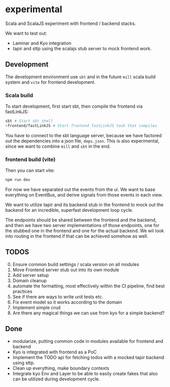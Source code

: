 # experimental

Scala and ScalaJS experiment with frontend / backend stacks.

We want to test out:

- Laminar and Kyo integration
- tapir and sttp using the scalajs stub server to mock frontend work.

## Development

The development environment use `sbt` and in the future `mill` scala build system and `vite` for frontend development.

### Scala build

To start development, first start sbt, then compile the frontend via fastLinkJS:

```bash
sbt # Start sbt shell
~frontend/fastLinkJS # Start frontend fastLinkJS task that compiles
```

You have to connect to the sbt language server, because we have factored out the dependencies into a json file, `deps.json`. This is also experimental, since we want to combine `mill` and `sbt` in the end.

### frontend build (vite)

Then you can start vite:

```bash
npm run dev
```

For now we have separated out the events from the ui. We want to base everything on EventBus, and derive signals from those events in each view.

We want to utilize tapir and its backend stub in the frontend to mock out the backend for an incredible, superfast development loop cycle.

The endpoints should be shared between the frontend and the backend, and then we have two server implementations of those endpoints, one for the stubbed one in the frontend and one for the actual backend. We wil look into routing in the frontend if that can be achieved somehow as well.

## TODOS

0. Ensure common build settings / scala version on all modules
1. Move Frontend server stub out into its own module
2. Add server setup
3. Domain cleanup
4. automate the formatting, most effectively within the CI pipeline, find best practices
5. See if there are ways to write unit tests etc.
6. Fix event model so it works according to the domain
7. Implement simple crud
8. Are there any magical things we can use from kyo for a simple backend?


## Done

- modularize, putting common code in modules available for frontend and backend
- Kyo is integrated with frontend as a PoC
- Implement the TODO api for fetching todos with a mocked tapir backend using sttp.
- Clean up everything, make boundary contexts
- Integrate kyo Env and Layer to be able to easily create fakes that also can be utilized during development cycle.
